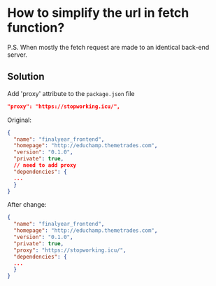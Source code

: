 # How to simplify the url in fetch function?

P.S. When mostly the fetch request are made to an identical back-end server.

## Solution

Add 'proxy' attribute to the `package.json` file

```json
"proxy": "https://stopworking.icu/",
```

Original:

```json
{
  "name": "finalyear_frontend",
  "homepage": "http://educhamp.themetrades.com",
  "version": "0.1.0",
  "private": true,
  // need to add proxy
  "dependencies": {
  ...
  }
}
```

After change:

```json
{
  "name": "finalyear_frontend",
  "homepage": "http://educhamp.themetrades.com",
  "version": "0.1.0",
  "private": true,
  "proxy": "https://stopworking.icu/",
  "dependencies": {
  ...
  }
}
```
